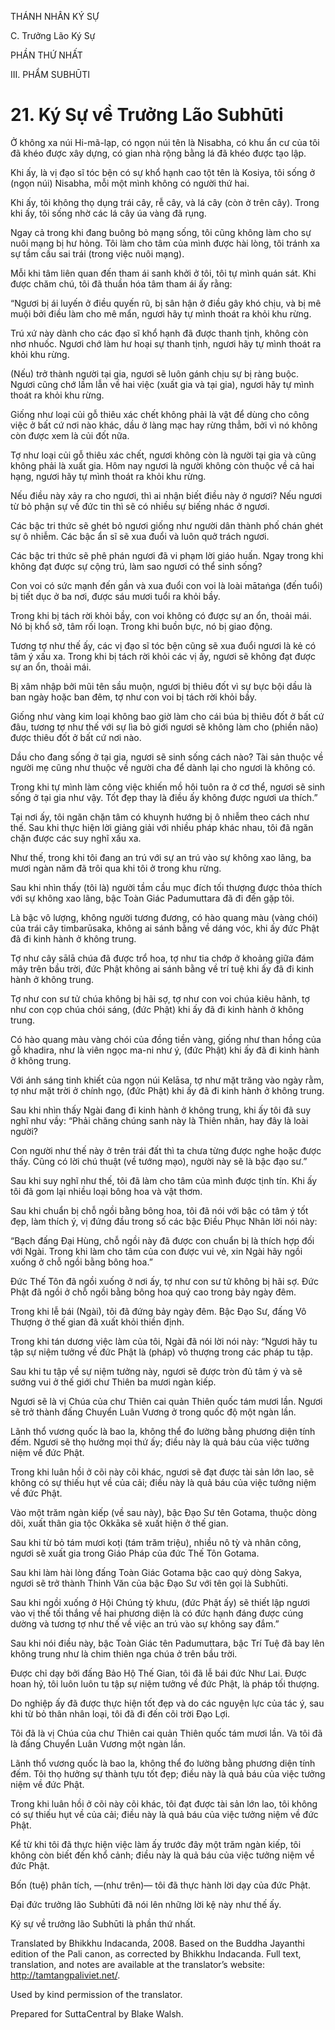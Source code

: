 THÁNH NHÂN KÝ SỰ

C. Trưởng Lão Ký Sự

PHẦN THỨ NHẤT

III. PHẨM SUBHŪTI

# 21\. Ký Sự về Trưởng Lão Subhūti

Ở không xa núi Hi-mã-lạp, có ngọn núi tên là Nisabha, có khu ẩn cư của tôi đã khéo được xây dựng, có gian nhà rộng bằng lá đã khéo được tạo lập.

Khi ấy, là vị đạo sĩ tóc bện có sự khổ hạnh cao tột tên là Kosiya, tôi sống ở (ngọn núi) Nisabha, mỗi một mình không có người thứ hai.

Khi ấy, tôi không thọ dụng trái cây, rễ cây, và lá cây (còn ở trên cây). Trong khi ấy, tôi sống nhờ các lá cây úa vàng đã rụng.

Ngay cả trong khi đang buông bỏ mạng sống, tôi cũng không làm cho sự nuôi mạng bị hư hỏng. Tôi làm cho tâm của mình được hài lòng, tôi tránh xa sự tầm cầu sai trái (trong việc nuôi mạng).

Mỗi khi tâm liên quan đến tham ái sanh khởi ở tôi, tôi tự mình quán sát. Khi được chăm chú, tôi đã thuần hóa tâm tham ái ấy rằng:

“Ngươi bị ái luyến ở điều quyến rũ, bị sân hận ở điều gây khó chịu, và bị mê muội bởi điều làm cho mê mẩn, ngươi hãy tự mình thoát ra khỏi khu rừng.

Trú xứ này dành cho các đạo sĩ khổ hạnh đã được thanh tịnh, không còn nhơ nhuốc. Ngươi chớ làm hư hoại sự thanh tịnh, ngươi hãy tự mình thoát ra khỏi khu rừng.

(Nếu) trở thành người tại gia, ngươi sẽ luôn gánh chịu sự bị ràng buộc. Ngươi cũng chớ lầm lẫn về hai việc (xuất gia và tại gia), ngươi hãy tự mình thoát ra khỏi khu rừng.

Giống như loại củi gỗ thiêu xác chết không phải là vật để dùng cho công việc ở bất cứ nơi nào khác, dầu ở làng mạc hay rừng thẳm, bởi vì nó không còn được xem là củi đốt nữa.

Tợ như loại củi gỗ thiêu xác chết, ngươi không còn là người tại gia và cũng không phải là xuất gia. Hôm nay ngươi là người không còn thuộc về cả hai hạng, ngươi hãy tự mình thoát ra khỏi khu rừng.

Nếu điều này xảy ra cho ngươi, thì ai nhận biết điều này ở ngươi? Nếu ngươi từ bỏ phận sự về đức tin thì sẽ có nhiều sự biếng nhác ở ngươi.

Các bậc tri thức sẽ ghét bỏ ngươi giống như người dân thành phố chán ghét sự ô nhiễm. Các bậc ẩn sĩ sẽ xua đuổi và luôn quở trách ngươi.

Các bậc tri thức sẽ phê phán ngươi đã vi phạm lời giáo huấn. Ngay trong khi không đạt được sự cộng trú, làm sao ngươi có thể sinh sống?

Con voi có sức mạnh đến gần và xua đuổi con voi là loài mātaṅga (đến tuổi) bị tiết dục ở ba nơi, được sáu mươi tuổi ra khỏi bầy.

Trong khi bị tách rời khỏi bầy, con voi không có được sự an ổn, thoải mái. Nó bị khổ sở, tâm rối loạn. Trong khi buồn bực, nó bị giao động.

Tương tợ như thế ấy, các vị đạo sĩ tóc bện cũng sẽ xua đuổi ngươi là kẻ có tâm ý xấu xa. Trong khi bị tách rời khỏi các vị ấy, ngươi sẽ không đạt được sự an ổn, thoải mái.

Bị xâm nhập bởi mũi tên sầu muộn, ngươi bị thiêu đốt vì sự bực bội dầu là ban ngày hoặc ban đêm, tợ như con voi bị tách rời khỏi bầy.

Giống như vàng kim loại không bao giờ làm cho cái búa bị thiêu đốt ở bất cứ đâu, tương tợ như thế với sự lìa bỏ giới ngươi sẽ không làm cho (phiền não) được thiêu đốt ở bất cứ nơi nào.

Dầu cho đang sống ở tại gia, ngươi sẽ sinh sống cách nào? Tài sản thuộc về người mẹ cũng như thuộc về người cha để dành lại cho ngươi là không có.

Trong khi tự mình làm công việc khiến mồ hôi tuôn ra ở cơ thể, ngươi sẽ sinh sống ở tại gia như vậy. Tốt đẹp thay là điều ấy không được ngươi ưa thích.”

Tại nơi ấy, tôi ngăn chặn tâm có khuynh hướng bị ô nhiễm theo cách như thế. Sau khi thực hiện lời giảng giải với nhiều pháp khác nhau, tôi đã ngăn chặn được các suy nghĩ xấu xa.

Như thế, trong khi tôi đang an trú với sự an trú vào sự không xao lãng, ba mươi ngàn năm đã trôi qua khi tôi ở trong khu rừng.

Sau khi nhìn thấy (tôi là) người tầm cầu mục đích tối thượng được thỏa thích với sự không xao lãng, bậc Toàn Giác Padumuttara đã đi đến gặp tôi.

Là bậc vô lượng, không người tương đương, có hào quang màu (vàng chói) của trái cây timbarūsaka, không ai sánh bằng về dáng vóc, khi ấy đức Phật đã đi kinh hành ở không trung.

Tợ như cây sālā chúa đã được trổ hoa, tợ như tia chớp ở khoảng giữa đám mây trên bầu trời, đức Phật không ai sánh bằng về trí tuệ khi ấy đã đi kinh hành ở không trung.

Tợ như con sư tử chúa không bị hãi sợ, tợ như con voi chúa kiêu hãnh, tợ như con cọp chúa chói sáng, (đức Phật) khi ấy đã đi kinh hành ở không trung.

Có hào quang màu vàng chói của đồng tiền vàng, giống như than hồng của gỗ khadira, như là viên ngọc ma-ni như ý, (đức Phật) khi ấy đã đi kinh hành ở không trung.

Với ánh sáng tinh khiết của ngọn núi Kelāsa, tợ như mặt trăng vào ngày rằm, tợ như mặt trời ở chính ngọ, (đức Phật) khi ấy đã đi kinh hành ở không trung.

Sau khi nhìn thấy Ngài đang đi kinh hành ở không trung, khi ấy tôi đã suy nghĩ như vầy: “Phải chăng chúng sanh này là Thiên nhân, hay đây là loài người?

Con người như thế này ở trên trái đất thì ta chưa từng được nghe hoặc được thấy. Cũng có lời chú thuật (về tướng mạo), người này sẽ là bậc đạo sư.”

Sau khi suy nghĩ như thế, tôi đã làm cho tâm của mình được tịnh tín. Khi ấy tôi đã gom lại nhiều loại bông hoa và vật thơm.

Sau khi chuẩn bị chỗ ngồi bằng bông hoa, tôi đã nói với bậc có tâm ý tốt đẹp, làm thích ý, vị đứng đầu trong số các bậc Điều Phục Nhân lời nói này:

“Bạch đấng Đại Hùng, chỗ ngồi này đã được con chuẩn bị là thích hợp đối với Ngài. Trong khi làm cho tâm của con được vui vẻ, xin Ngài hãy ngồi xuống ở chỗ ngồi bằng bông hoa.”

Đức Thế Tôn đã ngồi xuống ở nơi ấy, tợ như con sư tử không bị hãi sợ. Đức Phật đã ngồi ở chỗ ngồi bằng bông hoa quý cao trong bảy ngày đêm.

Trong khi lễ bái (Ngài), tôi đã đứng bảy ngày đêm. Bậc Đạo Sư, đấng Vô Thượng ở thế gian đã xuất khỏi thiền định.

Trong khi tán dương việc làm của tôi, Ngài đã nói lời nói này: “Ngươi hãy tu tập sự niệm tưởng về đức Phật là (pháp) vô thượng trong các pháp tu tập.

Sau khi tu tập về sự niệm tưởng này, ngươi sẽ được tròn đủ tâm ý và sẽ sướng vui ở thế giới chư Thiên ba mươi ngàn kiếp.

Ngươi sẽ là vị Chúa của chư Thiên cai quản Thiên quốc tám mươi lần. Ngươi sẽ trở thành đấng Chuyển Luân Vương ở trong quốc độ một ngàn lần.

Lãnh thổ vương quốc là bao la, không thể đo lường bằng phương diện tính đếm. Ngươi sẽ thọ hưởng mọi thứ ấy; điều này là quả báu của việc tưởng niệm về đức Phật.

Trong khi luân hồi ở cõi này cõi khác, ngươi sẽ đạt được tài sản lớn lao, sẽ không có sự thiếu hụt về của cải; điều này là quả báu của việc tưởng niệm về đức Phật.

Vào một trăm ngàn kiếp (về sau này), bậc Đạo Sư tên Gotama, thuộc dòng dõi, xuất thân gia tộc Okkāka sẽ xuất hiện ở thế gian.

Sau khi từ bỏ tám mươi koṭi (tám trăm triệu), nhiều nô tỳ và nhân công, ngươi sẽ xuất gia trong Giáo Pháp của đức Thế Tôn Gotama.

Sau khi làm hài lòng đấng Toàn Giác Gotama bậc cao quý dòng Sakya, ngươi sẽ trở thành Thinh Văn của bậc Đạo Sư với tên gọi là Subhūti.

Sau khi ngồi xuống ở Hội Chúng tỳ khưu, (đức Phật ấy) sẽ thiết lập ngươi vào vị thế tối thắng về hai phương diện là có đức hạnh đáng được cúng dường và tương tợ như thế về việc an trú vào sự không say đắm.”

Sau khi nói điều này, bậc Toàn Giác tên Padumuttara, bậc Trí Tuệ đã bay lên không trung như là chim thiên nga chúa ở trên bầu trời.

Được chỉ dạy bởi đấng Bảo Hộ Thế Gian, tôi đã lễ bái đức Như Lai. Được hoan hỷ, tôi luôn luôn tu tập sự niệm tưởng về đức Phật, là pháp tối thượng.

Do nghiệp ấy đã được thực hiện tốt đẹp và do các nguyện lực của tác ý, sau khi từ bỏ thân nhân loại, tôi đã đi đến cõi trời Đạo Lợi.

Tôi đã là vị Chúa của chư Thiên cai quản Thiên quốc tám mươi lần. Và tôi đã là đấng Chuyển Luân Vương một ngàn lần.

Lãnh thổ vương quốc là bao la, không thể đo lường bằng phương diện tính đếm. Tôi thọ hưởng sự thành tựu tốt đẹp; điều này là quả báu của việc tưởng niệm về đức Phật.

Trong khi luân hồi ở cõi này cõi khác, tôi đạt được tài sản lớn lao, tôi không có sự thiếu hụt về của cải; điều này là quả báu của việc tưởng niệm về đức Phật.

Kể từ khi tôi đã thực hiện việc làm ấy trước đây một trăm ngàn kiếp, tôi không còn biết đến khổ cảnh; điều này là quả báu của việc tưởng niệm về đức Phật.

Bốn (tuệ) phân tích, ―(như trên)― tôi đã thực hành lời dạy của đức Phật.

Đại đức trưởng lão Subhūti đã nói lên những lời kệ này như thế ấy.

Ký sự về trưởng lão Subhūti là phần thứ nhất.

Translated by Bhikkhu Indacanda, 2008. Based on the Buddha Jayanthi edition of the Pali canon, as corrected by Bhikkhu Indacanda. Full text, translation, and notes are available at the translator’s website: http://tamtangpaliviet.net/.

Used by kind permission of the translator.

Prepared for SuttaCentral by Blake Walsh.